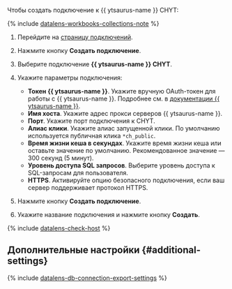 Чтобы создать подключение к {{ ytsaurus-name }} CHYT:


{% include [datalens-workbooks-collections-note](../../../_includes/datalens/operations/datalens-workbooks-collections-note.md) %}


1. Перейдите на [страницу подключений](https://datalens.yandex.ru/connections).
1. Нажмите кнопку **Создать подключение**.
1. Выберите подключение **{{ ytsaurus-name }} CHYT**.


1. Укажите параметры подключения:
   
   * **Токен {{ ytsaurus-name }}**. Укажите вручную OAuth-токен для работы с {{ ytsaurus-name }}. Подробнее см. в [документации {{ ytsaurus-name }}](https://ytsaurus.tech/docs/ru/user-guide/storage/auth).
   * **Имя хоста**. Укажите адрес прокси серверов {{ ytsaurus-name }}.
   * **Порт**. Укажите порт подключения к CHYT.
   * **Алиас клики**. Укажите алиас запущенной клики. По умолчанию используется публичная клика `*ch_public`.
   * **Время жизни кеша в секундах**. Укажите время жизни кеша или оставьте значение по умолчанию. Рекомендованное значение — 300 секунд (5 минут).
   * **Уровень доступа SQL запросов**. Выберите уровень доступа к SQL-запросам для пользователя.
   * **HTTPS**. Активируйте опцию безопасного подключения, если ваш сервер поддерживает протокол HTTPS.


1. Нажмите кнопку **Создать подключение**.
1. Укажите название подключения и нажмите кнопку **Создать**.

{% include [datalens-check-host](../../../_includes/datalens/operations/datalens-check-host.md) %}

## Дополнительные настройки {#additional-settings}

{% include [datalens-db-connection-export-settings](../../../_includes/datalens/operations/datalens-db-connection-export-settings.md) %}
